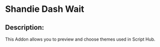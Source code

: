# Shandie Dash Wait
## Description:
This Addon allows you to preview and choose themes used in Script Hub.
